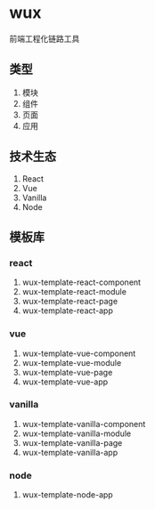 # wux
前端工程化链路工具

## 类型

1. 模块
2. 组件
3. 页面
4. 应用

## 技术生态

1. React
2. Vue
3. Vanilla
4. Node

## 模板库

### react

1. wux-template-react-component
2. wux-template-react-module
3. wux-template-react-page
4. wux-template-react-app

### vue

1. wux-template-vue-component
2. wux-template-vue-module
3. wux-template-vue-page
4. wux-template-vue-app

### vanilla

1. wux-template-vanilla-component
2. wux-template-vanilla-module
3. wux-template-vanilla-page
4. wux-template-vanilla-app

### node

1. wux-template-node-app

